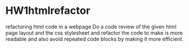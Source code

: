 # HW1htmlrefactor
refactoring html code in a webpage
Do a code review of the given html page layout and the css stylesheet and refactor the code
to make is more readable and also avoid repeated code blocks by making it more efficient.

